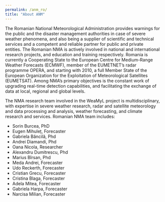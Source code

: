 ```yaml
---
permalink: /anm_ro/
title: "About ANM"
---
```


The Romanian National Meteorological Administration provides warnings for the public and the disaster management authorities in case of severe weather phenomena, and also being a supplier of scientific and technical services and a competent and reliable partner for public and private entities. The Romanian NMA is actively involved in national and international research projects, and education and training respectively. Romania is currently a Cooperating State to the European Centre for Medium-Range Weather Forecasts (ECMWF), member of the EUMETNET’s radar programme OPERA, and starting with 2010, a full Member State of the European Organization for the Exploitation of Meteorological Satellites (EUMETSAT). Among NMA’s primary objectives is the constant work of upgrading real-time detection capabilities, and facilitating the exchange of data at local, regional and global levels.

The NMA research team involved in the WeaMyL project is multidisciplinary, with expertise in severe weather research, radar and satellite meteorology and data processing and analysis, weather forecasting, and climate research and services. Romanian NMA team includes:

* Sorin Burcea, PhD
* Eugen Mihuleț, Forecaster
* Gabriela Băncilă, Phd
* Andrei Diamandi, Phd
* Oana Nicola, Researcher
* Alexandru Dumitrescu, Phd
* Marius Bîrsan, Phd
* Meda Andrei, Forecaster
* Udo Reckerth, Forecaster
* Cristian Grecu, Forecaster
* Cristina Blaga, Forecaster
* Adela Mitea, Forecaster
* Gabriela Harpa, Forecaster
* Narcisa Milian, Forecaster
